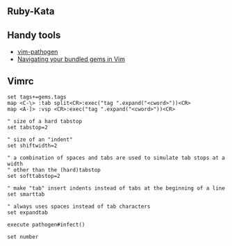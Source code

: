  Ruby-Kata
----------
## Handy tools
 * [vim-pathogen](https://github.com/tpope/vim-pathogen)
 *  [Navigating your bundled gems in Vim](http://effectif.com/vim/using-ctags-with-bundler-gems)

## Vimrc
```vim
set tags+=gems.tags
map <C-\> :tab split<CR>:exec("tag ".expand("<cword>"))<CR>
map <A-]> :vsp <CR>:exec("tag ".expand("<cword>"))<CR>

" size of a hard tabstop
set tabstop=2

" size of an "indent"
set shiftwidth=2

" a combination of spaces and tabs are used to simulate tab stops at a width
" other than the (hard)tabstop
set softtabstop=2

" make "tab" insert indents instead of tabs at the beginning of a line
set smarttab

" always uses spaces instead of tab characters
set expandtab

execute pathogen#infect()

set number

```
